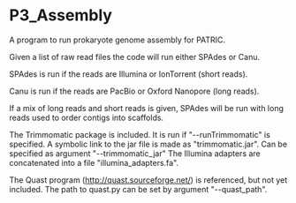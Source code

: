 P3_Assembly
===========

A program to run prokaryote genome assembly for PATRIC.

Given a list of raw read files the code will run either SPAdes or Canu.

SPAdes is run if the reads are Illumina or IonTorrent (short reads).

Canu is run if the reads are PacBio or Oxford Nanopore (long reads).

If a mix of long reads and short reads is given, SPAdes will be run with long reads used to order contigs into scaffolds.

The Trimmomatic package is included. 
It is run if "--runTrimmomatic" is specified.
A symbolic link to the jar file is made as "trimmomatic.jar". Can be specified as argument "--trimmomatic_jar"
The Illumina adapters are concatenated into a file "illumina_adapters.fa".

The Quast program (http://quast.sourceforge.net/) is referenced, but not yet included.
The path to quast.py can be set by argument "--quast_path".



